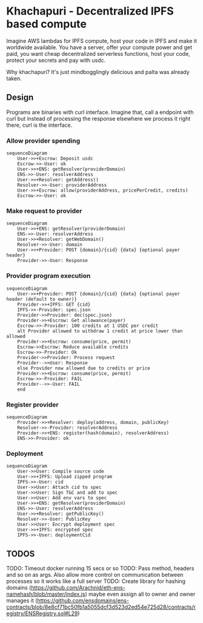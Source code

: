 # Khachapuri - Decentralized IPFS based compute

Imagine AWS lambdas for IPFS compute, host your code in IPFS and make it worldwide available. You have a server, offer your compute power and get paid, you want cheap decentralized serverless functions, host your code, protect your secrets and pay with usdc.

Why khachapuri? It's just mindbogglingly delicious and palta was already taken.


## Design

Programs are binaries with curl interface. Imagine that, call a endpoint with curl but instead of processing the response elsewhere we process it right there, curl is the interface.


###  Allow provider spending

```mermaid
sequenceDiagram
    User->>+Escrow: Deposit usdc
    Escrow->>-User: ok
    User->>+ENS: getResolver(providerDomain)
    ENS->>-User: resolverAddress
    User->>+Resolver: getAddress()
    Resolver->>-User: providerAddress
    User->>+Escrow: allow(providerAddress, pricePerCredit, credits)
    Escrow->>-User: ok
```

###  Make request to provider

```mermaid
sequenceDiagram
    User->>+ENS: getResolver(providerDomain)
    ENS->>-User: resolverAddress
    User->>+Resolver: getWebDomain()
    Resolver->>-User: domain
    User->>+Provider: POST {domain}/{cid} {data} {optional payer header}
    Provider->>-User: Response
```

###  Provider program execution

```mermaid
sequenceDiagram
    User->>+Provider: POST {domain}/{cid} {data} {optional payer header (default to owner)}
    Provider->>+IPFS: GET {cid}
    IPFS->>-Provider: spec.json
    Provider->>Provider: dec(spec.json)
    Provider->>+Escrow: Get allowance(payer)
    Escrow->>-Provider: 100 credits at 1 USDC per credit
    alt Provider allowed to withdraw 1 credit at price lower than allowed
    Provider->>+Escrow: consume(price, permit)
    Escrow->>Escrow: Reduce available credits
    Escrow->>-Provider: Ok
    Provider->>Provider: Process request
    Provider-->>User: Response
    else Provider now allowed due to credits or price
    Provider->>+Escrow: consume(price, permit)
    Escrow->>-Provider: FAIL
    Provider-->>-User: FAIL
    end
```

###  Register provider

```mermaid
sequenceDiagram
    Provider->>+Resolver: deploy(address, domain, publicKey)
    Resolver->>-Provider: resolverAddress
    Provider->>+ENS: register(hash(domain), resolverAddress)
    ENS->>-Provider: ok
```

###  Deployment

```mermaid
sequenceDiagram
    User->>User: Compile source code
    User->>+IPFS: Upload zipped program
    IPFS->>-User: cid
    User->>User: Attach cid to spec
    User->>User: Sign T&C and add to spec
    User->>User: Add env vars to spec
    User->>+ENS: getResolver(providerDomain)
    ENS->>-User: resolverAddress
    User->>+Resolver: getPublicKey()
    Resolver->>-User: PublicKey
    User->>User: Encrypt deployment spec
    User->>+IPFS: encrypted spec
    IPFS->>-User: deploymentCid
```


## TODOS

TODO: Timeout docker running 15 secs or so
TODO: Pass method, headers and so on as args. Also allow more control on communication between processes so it works like a full server
TODO: Create library for hashing domains (https://github.com/Arachnid/eth-ens-namehash/blob/master/index.js) maybe even assign all to owner and owner manages it (https://github.com/ensdomains/ens-contracts/blob/8e8cf71bc50fb1a5055dcf3d523d2ed54e725d28/contracts/registry/ENSRegistry.sol#L29)